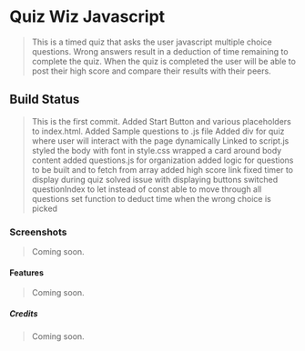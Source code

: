 # Quiz Wiz Javascript #
> This is a timed quiz that asks the user javascript multiple choice questions.
> Wrong answers result in a deduction of time remaining to complete the quiz.
> When the quiz is completed the user will be able to post their high score
> and compare their results with their peers.

## Build Status ##
> This is the first commit.
> Added Start Button and various placeholders to index.html.
> Added Sample questions to .js file
> Added div for quiz where user will interact with the page dynamically
> Linked to script.js
> styled the body with font in style.css
> wrapped a card around body content
> added questions.js for organization
> added logic for questions to be built and to fetch from array
> added high score link
> fixed timer to display during quiz
> solved issue with displaying buttons
> switched questionIndex to let instead of const able to move through all questions
> set function to deduct time when the wrong choice is picked

### Screenshots ###
> Coming soon.

#### Features ####
> Coming soon.

##### Credits ######
> Coming soon.

